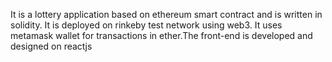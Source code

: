 
It is a lottery application based on ethereum smart contract and is written in solidity.
It is deployed on rinkeby test network using web3. It uses metamask wallet for transactions
in ether.The front-end is developed and designed on reactjs
